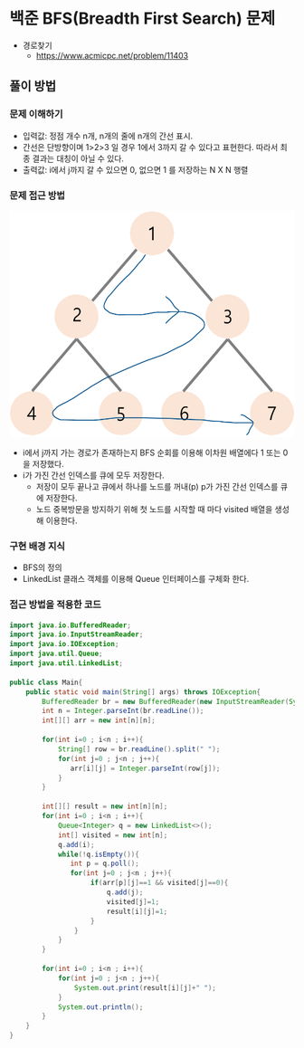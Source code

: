 # 백준 BFS(Breadth First Search) 문제

- 경로찾기
  - https://www.acmicpc.net/problem/11403

## 풀이 방법

### 문제 이해하기

- 입력값: 정점 개수 n개, n개의 줄에 n개의 간선 표시.
- 간선은 단방향이며 1>2>3 일 경우 1에서 3까지 갈 수 있다고 표현한다. 따라서 최종 결과는 대칭이 아닐 수 있다.
- 출력값: i에서 j까지 갈 수 있으면 0, 없으면 1 를 저장하는 N X N 행렬

### 문제 접근 방법

<img src="../imgs/nodeBfs.png" width="600px" height="400px" />

- i에서 j까지 가는 경로가 존재하는지 BFS 순회를 이용해 이차원 배열에다 1 또는 0을 저장했다.
- i가 가진 간선 인덱스를 큐에 모두 저장한다.
  - 저장이 모두 끝나고 큐에서 하나를 노드를 꺼내(p) p가 가진 간선 인덱스를 큐에 저장한다.
  - 노드 중복방문을 방지하기 위해 첫 노드를 시작할 때 마다 visited 배열을 생성해 이용한다.

### 구현 배경 지식

- BFS의 정의
- LinkedList 클래스 객체를 이용해 Queue 인터페이스를 구체화 한다.

### 접근 방법을 적용한 코드

```java
import java.io.BufferedReader;
import java.io.InputStreamReader;
import java.io.IOException;
import java.util.Queue;
import java.util.LinkedList;

public class Main{
    public static void main(String[] args) throws IOException{
        BufferedReader br = new BufferedReader(new InputStreamReader(System.in));
        int n = Integer.parseInt(br.readLine());
        int[][] arr = new int[n][n];

        for(int i=0 ; i<n ; i++){
            String[] row = br.readLine().split(" ");
            for(int j=0 ; j<n ; j++){
               arr[i][j] = Integer.parseInt(row[j]);
            }
        }

        int[][] result = new int[n][n];
        for(int i=0 ; i<n ; i++){
            Queue<Integer> q = new LinkedList<>();
            int[] visited = new int[n];
            q.add(i);
            while(!q.isEmpty()){
               int p = q.poll();
               for(int j=0 ; j<n ; j++){
                    if(arr[p][j]==1 && visited[j]==0){
                        q.add(j);
                        visited[j]=1;
                        result[i][j]=1;
                    }
                }
            }
        }

        for(int i=0 ; i<n ; i++){
            for(int j=0 ; j<n ; j++){
                System.out.print(result[i][j]+" ");
            }
            System.out.println();
        }
    }
}
```
